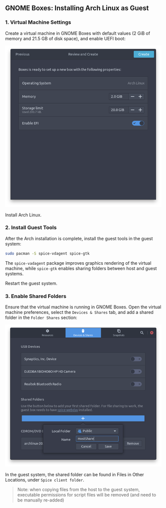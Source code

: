 ## GNOME Boxes: Installing Arch Linux as Guest

### 1. Virtual Machine Settings

Create a virtual machine in GNOME Boxes with default values (2 GiB of memory and 21.5 GB of disk space), and enable UEFI boot:

![](images/boxes-new.png)

Install Arch Linux.

### 2. Install Guest Tools

After the Arch installation is complete, install the guest tools in the guest system:

```bash
sudo pacman -S spice-vdagent spice-gtk
```

The `spice-vadagent` package improves graphics rendering of the virtual machine, while `spice-gtk` enables sharing folders between host and guest systems.

Restart the guest system.

### 3. Enable Shared Folders

Ensure that the virtual machine is running in GNOME Boxes. Open the virtual machine preferences, select the `Devices & Shares` tab, and add a shared folder in the `Folder Shares` section:

![](images/boxes-addshare.png)

In the guest system, the shared folder can be found in Files in Other Locations, under `Spice client folder`.

> Note: when copying files from the host to the guest system, executable permissions for script files will be removed (and need to be manually re-added)
